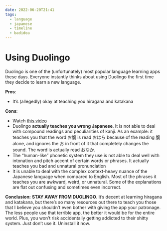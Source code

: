 ```yaml
---
date: 2022-06-20T21:41
tags:
  - language
  - japanese
  - timeline
  - badidea
---
```


# Using Duolingo

Duolingo is one of the (unfortunately) most popular language learning apps these
days. Everyone instantly thinks about using Duolingo the first time they decide
to learn a new language.

**Pros**:

 * It’s (allegedly) okay at teaching you hiragana and katakana

**Cons**:
 * Watch [this video](https://www.youtube.com/watch?v=F2Z20ZPIDak)
 * Duolingo **actually teaches you wrong Japanese**. It is not able to deal with
   compound readings and peculiarities of kanji. As an example: it teaches you
   that the word お腹 is read おはら because of the reading 腹 alone, and
   ignores the お in front of it that completely changes the sound. The word is
   actually read おなか.
 * The “human-like” phonetic system they use is not able to deal well with
   intonation and pitch accent of certain words or phrases. It actually teaches
   you bad and unnatural pronunciation
 * It is unable to deal with the complex context-heavy nuance of the Japanese
   language when compared to English. Most of the phrases it teaches you are
   awkward, weird, or unnatural. Some of the explanations are flat out confusing
   and sometimes even incorrect.

**Conclusion:** **STAY AWAY FROM DUOLINGO**. It’s decent at learning hiragana
and katakana, but there’s so many resources out there to teach you those that I
believe you shouldn’t even bother with giving the app your patronage. The less
people use that terrible app, the better it would be for the entire world. Plus,
you won’t risk accidentally getting addicted to their shitty system. Just don’t
use it. Uninstall it now.


